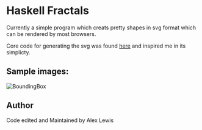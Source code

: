 # Haskell Fractals
Currently a simple program which creats pretty shapes in svg format which can be rendered by 
most browsers.

Core code for generating the svg was found [here](http://stackoverflow.com/questions/2711002/image-drawing-library-for-haskell)
and inspired me in its simplicty.

## Sample images:

![BoundingBox](https://cdn.rawgit.com/Lexer747/Haskell-Fractals/01e6e5b9/svg/BoundingBox_Demo.svg)

## Author

Code edited and Maintained by Alex Lewis